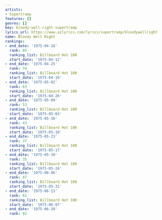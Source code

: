 ```yaml
---
artists:
- Supertramp
features: []
genres: []
key: bloody-well-right-supertramp
lyrics_url: https://www.azlyrics.com/lyrics/supertramp/bloodywellright.html
name: Bloody Well Right
rankings:
- end_date: '1975-04-18'
  rank: 85
  ranking_list: Billboard Hot 100
  start_date: '1975-04-12'
- end_date: '1975-04-25'
  rank: 74
  ranking_list: Billboard Hot 100
  start_date: '1975-04-19'
- end_date: '1975-05-02'
  rank: 63
  ranking_list: Billboard Hot 100
  start_date: '1975-04-26'
- end_date: '1975-05-09'
  rank: 53
  ranking_list: Billboard Hot 100
  start_date: '1975-05-03'
- end_date: '1975-05-16'
  rank: 43
  ranking_list: Billboard Hot 100
  start_date: '1975-05-10'
- end_date: '1975-05-23'
  rank: 37
  ranking_list: Billboard Hot 100
  start_date: '1975-05-17'
- end_date: '1975-05-30'
  rank: 35
  ranking_list: Billboard Hot 100
  start_date: '1975-05-24'
- end_date: '1975-06-06'
  rank: 47
  ranking_list: Billboard Hot 100
  start_date: '1975-05-31'
- end_date: '1975-06-13'
  rank: 61
  ranking_list: Billboard Hot 100
  start_date: '1975-06-07'
- end_date: '1975-06-20'
  rank: 92
  ranking_list: Billboard Hot 100
  start_date: '1975-06-14'
---
```


So you think your schooling's phoney
I guess it's hard not to agree
You say it all depends on money
And who is in your family tree
Right, you're bloody well right
you know you got a right to say
Right, you're bloody well right
you know you got a right to say
Ha-ha you're bloody well right
you know you're right to say
Yeah-yeah you're bloody well right
you know you're right to say
Me, I don't care anyway!
Write your problems down in detail
Take them to a higher place
You've had your cry - no, I should say wail
In the meantime hush your face
Right, quite right, you're bloody well right... etc.



